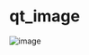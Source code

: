 # qt_image
![image](https://github.com/user-attachments/assets/402ebbf3-a683-46bf-a92e-6a4ccd371d25)
